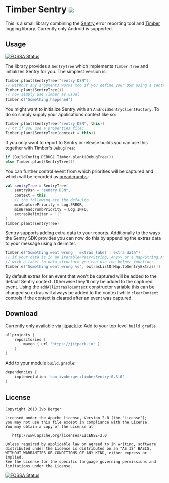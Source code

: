 # Timber Sentry [![](https://jitpack.io/v/com.ivoberger/timberSentry.svg)](https://jitpack.io/#com.ivoberger/timberSentry)

This is a small library combining the [Sentry][1] error reporting tool and [Timber][2] logging library.
Currently only Android is supported.

## Usage
[![FOSSA Status](https://app.fossa.io/api/projects/git%2Bgithub.com%2FIIIuminator%2FtimberSentry.svg?type=shield)](https://app.fossa.io/projects/git%2Bgithub.com%2FIIIuminator%2FtimberSentry?ref=badge_shield)


The library provides a `SentryTree` which implements `Timber.Tree` and initializes Sentry for you. The simplest version is:
```Kotlin
Timber.plant(SentryTree("sentry DSN"))
// without any arguments works too if you define your DSN using a sentry.properties file
Timber.plant(SentryTree())
// now simply use Timber as usual
Timber.d("Something happened")
```
You might want to initialize Sentry with an `AndroidSentryClientFactory`. To do so simply supply your applications context like so:
```Kotlin
Timber.plant(SentryTree("sentry DSN", this))
// or if you use a properties file:
Timber.plant(SentryTree(context = this))
```
If you only want to report to Sentry in release builds you can use this together with Timber's `DebugTree`:
```Kotlin
if (BuildConfig.DEBUG) Timber.plant(DebugTree())
else Timber.plant(SentryTree())
```

You can further control event from which priorities will be captured and which will be recorded as [breadcrumbs][3]:
```Kotlin
val sentryTree = SentryTree(
    sentryDsn = "sentry DSN",
    context = this,
    // the following are the defaults
    minCapturePriority = Log.ERROR,
    minBreadcrumbPriority = Log.INFO,
    extrasDelimiter = '|'
)
Timber.plant(sentryTree)
```
Sentry supports adding extra data to your reports. Additionally to the ways the Sentry SDK provides you can now do this by appending the extras data to your message using a delimiter:
```Kotlin
Timber.e("Something went wrong | extras label | extra data")
// if your data is in an Iterable<Pair<String, Any>> or a Map<String,Any>
// with a label to data structure you can use the helper functions
Timber.e("Something went wrong %s", extrasListOrMap.toSentryExtras())
```
By default extras for an event that won't be captured will be added to the default Sentry context. Otherwise they'll only be added to the captured event.
Using the `addAllExtrasToContext` constructor variable this can be changed so extras will always be added to the context while `clearContext` controls if the context is cleared after an event was captured.

## Download
Currently only available via [jitpack.io](https://jitpack.io):
Add to your top-level `build.gradle`
```groovy
allprojects {
    repositories {
        maven { url 'https://jitpack.io' }
    }
}
```
Add to your module `build.gradle`:
```groovy
dependencies {
    implementation 'com.ivoberger:timberSentry:0.3.0'
}
```


## License

    Copyright 2018 Ivo Berger

    Licensed under the Apache License, Version 2.0 (the "License");
    you may not use this file except in compliance with the License.
    You may obtain a copy of the License at

       http://www.apache.org/licenses/LICENSE-2.0

    Unless required by applicable law or agreed to in writing, software
    distributed under the License is distributed on an "AS IS" BASIS,
    WITHOUT WARRANTIES OR CONDITIONS OF ANY KIND, either express or implied.
    See the License for the specific language governing permissions and
    limitations under the License.

[1]: https://sentry.io/
[2]: https://github.com/JakeWharton/timber
[3]: https://docs.sentry.io/clients/java/context/


[![FOSSA Status](https://app.fossa.io/api/projects/git%2Bgithub.com%2FIIIuminator%2FtimberSentry.svg?type=large)](https://app.fossa.io/projects/git%2Bgithub.com%2FIIIuminator%2FtimberSentry?ref=badge_large)